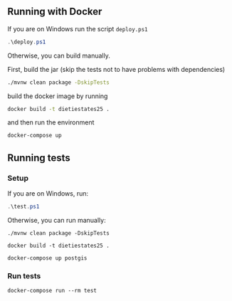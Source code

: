 ## Running with Docker

If you are on Windows run the script `deploy.ps1`
```powershell
.\deploy.ps1
```

Otherwise, you can build manually.

First, build the jar (skip the tests not to have problems with dependencies)
```bash
./mvnw clean package -DskipTests
```

build the docker image by running
```bash
docker build -t dietiestates25 .
```
and then run the environment
```bash
docker-compose up
```

## Running tests
### Setup
If you are on Windows, run:
```powershell
.\test.ps1
```
Otherwise, you can run manually:
```
./mvnw clean package -DskipTests
```
```
docker build -t dietiestates25 .
```
```
docker-compose up postgis
```
### Run tests
```
docker-compose run --rm test
```